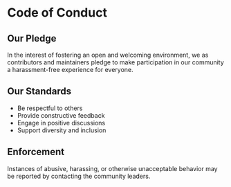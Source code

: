 # Code of Conduct

## Our Pledge

In the interest of fostering an open and welcoming environment, we as contributors and maintainers pledge to make participation in our community a harassment-free experience for everyone.

## Our Standards

- Be respectful to others
- Provide constructive feedback
- Engage in positive discussions
- Support diversity and inclusion

## Enforcement

Instances of abusive, harassing, or otherwise unacceptable behavior may be reported by contacting the community leaders.

